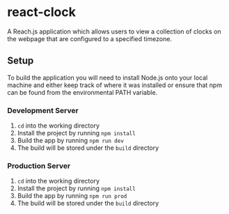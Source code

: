 # react-clock

A Reach.js application which allows users to view a collection of clocks on the
webpage that are configured to a specified timezone.

## Setup

To build the application you will need to install Node.js onto your local
machine and either keep track of where it was installed or ensure that npm can
be found from the environmental PATH variable.

### Development Server

1. `cd` into the working directory
1. Install the project by running `npm install`
1. Build the app by running `npm run dev`
1. The build will be stored under the `build` directory

### Production Server

1. `cd` into the working directory
1. Install the project by running `npm install`
1. Build the app by running `npm run prod`
1. The build will be stored under the `build` directory
